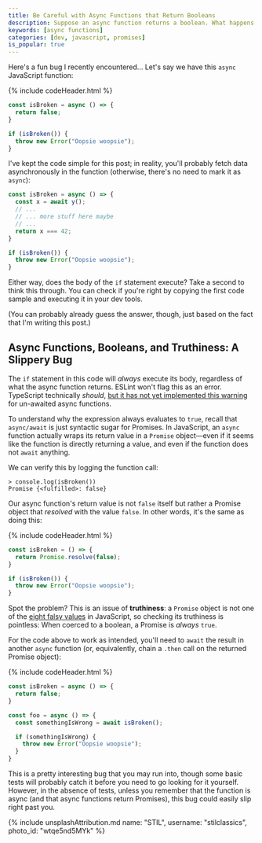 ```yaml
---
title: Be Careful with Async Functions that Return Booleans
description: Suppose an async function returns a boolean. What happens if you check the return value without awaiting it?
keywords: [async functions]
categories: [dev, javascript, promises]
is_popular: true
---
```


Here's a fun bug I recently encountered... Let's say we have this `async` JavaScript function:

{% include codeHeader.html %}
```javascript
const isBroken = async () => {
  return false;
}

if (isBroken()) {
  throw new Error("Oopsie woopsie");
}
```

I've kept the code simple for this post; in reality, you'll probably fetch data asynchronously in the function (otherwise, there's no need to mark it as `async`):

```javascript
const isBroken = async () => {
  const x = await y();
  // ...
  // ... more stuff here maybe
  // ...
  return x === 42;
}

if (isBroken()) {
  throw new Error("Oopsie woopsie");
}
```

Either way, does the body of the `if` statement execute? Take a second to think this through. You can check if you're right by copying the first code sample and executing it in your dev tools.

(You can probably already guess the answer, though, just based on the fact that I'm writing this post.)

## Async Functions, Booleans, and Truthiness: A Slippery Bug

The `if` statement in this code will *always* execute its body, regardless of what the async function returns. ESLint won't flag this as an error. TypeScript technically *should*, [but it has not yet implemented this warning](https://github.com/microsoft/TypeScript/issues/25330) for un-awaited async functions.

To understand why the expression always evaluates to `true`, recall that `async/await` is just syntactic sugar for Promises. In JavaScript, an `async` function actually wraps its return value in a `Promise` object—even if it seems like the function is directly returning a value, and even if the function does not `await` anything.

We can verify this by logging the function call:

```text
> console.log(isBroken())
Promise {<fulfilled>: false}
```

Our async function's return value is not `false` itself but rather a Promise object that *resolved* with the value `false`. In other words, it's the same as doing this:

{% include codeHeader.html %}
```javascript
const isBroken = () => {
  return Promise.resolve(false);
}

if (isBroken()) {
  throw new Error("Oopsie woopsie");
}
```

Spot the problem? This is an issue of **truthiness**: a `Promise` object is not one of the [eight falsy values](https://developer.mozilla.org/en-US/docs/Glossary/Falsy) in JavaScript, so checking its truthiness is pointless: When coerced to a boolean, a Promise is *always* `true`.

For the code above to work as intended, you'll need to `await` the result in another `async` function (or, equivalently, chain a `.then` call on the returned Promise object):

{% include codeHeader.html %}
```javascript
const isBroken = async () => {
  return false;
}

const foo = async () => {
  const somethingIsWrong = await isBroken();

  if (somethingIsWrong) {
    throw new Error("Oopsie woopsie");
  }
}
```

This is a pretty interesting bug that you may run into, though some basic tests will probably catch it before you need to go looking for it yourself. However, in the absence of tests, unless you remember that the function is async (and that async functions return Promises), this bug could easily slip right past you.

{% include unsplashAttribution.md name: "STIL", username: "stilclassics", photo_id: "wtqe5nd5MYk" %}
